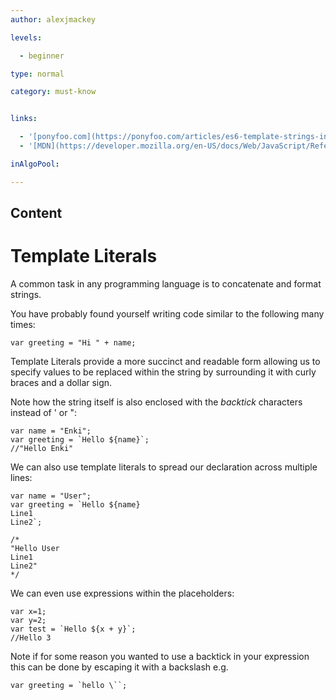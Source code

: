 ```yaml
---
author: alexjmackey

levels:

  - beginner

type: normal

category: must-know


links:

  - '[ponyfoo.com](https://ponyfoo.com/articles/es6-template-strings-in-depth){website}'
  - '[MDN](https://developer.mozilla.org/en-US/docs/Web/JavaScript/Reference/Template_literals){website}'

inAlgoPool:

---
```

## Content
# Template Literals

A common task in any programming language is to concatenate and format strings.

You have probably found yourself writing code similar to the following many times:

```
var greeting = "Hi " + name;
```

Template Literals provide a more succinct and readable form allowing us to specify values to be replaced within the string by surrounding it with curly braces and a dollar sign.

Note how the string itself is also enclosed with the *backtick* characters instead of ' or ":

```
var name = "Enki";
var greeting = `Hello ${name}`;
//"Hello Enki"  
```

We can also use template literals to spread our declaration across multiple lines:

```
var name = "User";
var greeting = `Hello ${name}
Line1
Line2`;

/*
"Hello User
Line1
Line2"
*/
```

We can even use expressions within the placeholders:

```
var x=1;
var y=2;
var test = `Hello ${x + y}`;
//Hello 3
```
Note if for some reason you wanted to use a backtick in your expression this can be done by escaping it with a backslash e.g.

```
var greeting = `hello \``;
```

